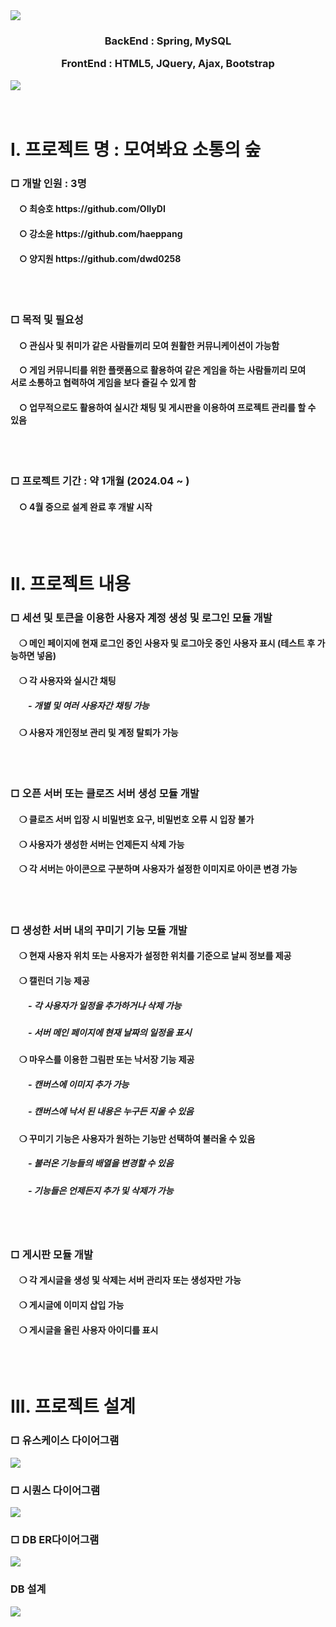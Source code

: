 <div>
    <img src="https://capsule-render.vercel.app/api?type=waving&color=2e2e2e&height=200&section=header&text=모여봐요%20소통의%20숲&fontSize=50&fontColor=ffd148" />
</div>
<div align=center>
  <h3>
    <p>BackEnd : Spring, MySQL</p>
    <p>FrontEnd : HTML5, JQuery, Ajax, Bootstrap</p>
    <p></p>
  </h3>
</div>
<div>
  <img src="https://capsule-render.vercel.app/api?type=waving&color=2e2e2e&height=200&section=footer&text=&fontSize=50&fontColor=ffd148" />
</div>
<br>
<br>
<div>
    <h1>Ⅰ. 프로젝트 명 : 모여봐요 소통의 숲</h1>
    <h3>□ 개발 인원 : 3명</h3>
    <h4> ○ 최승호 https://github.com/OllyDI</h4>
    <h4> ○ 강소윤 https://github.com/haeppang</h4>
    <h4> ○ 양지원 https://github.com/dwd0258</h4>
    <br></br>
    <h3>□ 목적 및 필요성</h3>
    <h4> ○ 관심사 및 취미가 같은 사람들끼리 모여 원활한 커뮤니케이션이 가능함</h4>
    <h4> ○ 게임 커뮤니티를 위한 플랫폼으로 활용하여 같은 게임을 하는 사람들끼리 모여<br       />
           서로 소통하고 협력하여 게임을 보다 즐길 수 있게 함</h4>
    <h4> ○ 업무적으로도 활용하여 실시간 채팅 및 게시판을 이용하여 프로젝트 관리를 할 수 있음</h4>
    <br></br>
    <h3>□ 프로젝트 기간 : 약 1개월 (2024.04 ~ )</h3>
    <h4> ○ 4월 중으로 설계 완료 후 개발 시작</h4>
    <br></br>
    <h1>Ⅱ. 프로젝트 내용</h1>
    <h3>□ 세션 및 토큰을 이용한 사용자 계정 생성 및 로그인 모듈 개발</h3>
    <h4> ❍ 메인 페이지에 현재 로그인 중인 사용자 및 로그아웃 중인 사용자 표시 (테스트 후 가능하면 넣음)</h4>
    <h4> ❍ 각 사용자와 실시간 채팅</h4>
    <h5>  - 개별 및 여러 사용자간 채팅 가능</h5>
    <h4> ❍ 사용자 개인정보 관리 및 계정 탈퇴가 가능</h4>
    <br></br>
    <h3>□ 오픈 서버 또는 클로즈 서버 생성 모듈 개발</h3>
    <h4> ❍ 클로즈 서버 입장 시 비밀번호 요구, 비밀번호 오류 시 입장 불가</h4>
    <h4> ❍ 사용자가 생성한 서버는 언제든지 삭제 가능</h4>
    <h4> ❍ 각 서버는 아이콘으로 구분하며 사용자가 설정한 이미지로 아이콘 변경 가능</h4>
    <br></br>
    <h3>□ 생성한 서버 내의 꾸미기 기능 모듈 개발</h3>
    <h4> ❍ 현재 사용자 위치 또는 사용자가 설정한 위치를 기준으로 날씨 정보를 제공</h4>
    <h4> ❍ 캘린더 기능 제공</h4>
    <h5>  - 각 사용자가 일정을 추가하거나 삭제 가능</h5>
    <h5>  - 서버 메인 페이지에 현재 날짜의 일정을 표시</h5>
    <h4> ❍ 마우스를 이용한 그림판 또는 낙서장 기능 제공</h4>
    <h5>  - 캔버스에 이미지 추가 가능</h5>
    <h5>  - 캔버스에 낙서 된 내용은 누구든 지울 수 있음</h5>
    <h4> ❍ 꾸미기 기능은 사용자가 원하는 기능만 선택하여 불러올 수 있음</h4>
    <h5>  - 불러온 기능들의 배열을 변경할 수 있음</h5>
    <h5>  - 기능들은 언제든지 추가 및 삭제가 가능</h5>
    <br></br>
    <h3>□ 게시판 모듈 개발</h3>
    <h4> ❍ 각 게시글을 생성 및 삭제는 서버 관리자 또는 생성자만 가능</h4>
    <h4> ❍ 게시글에 이미지 삽입 가능</h4>
    <h4> ❍ 게시글을 올린 사용자 아이디를 표시</h4>
    <br></br>
    <h1>Ⅲ. 프로젝트 설계</h1>
    <h3>□ 유스케이스 다이어그램</h3>
    <img src="https://github.com/OllyDI/Conversation_Forest/assets/71002104/4a781b80-3cb2-42c6-9032-0f4d8b2c06fe">
    <h3>□ 시퀀스 다이어그램</h3>
    <img src="https://github.com/OllyDI/Conversation_Forest/assets/71002104/2619cf36-6238-4693-99d5-dffd2540d407">
    <h3>□ DB ER다이어그램</h3>
    <img src="https://github.com/OllyDI/Conversation_Forest/assets/83630075/27109373-df00-488b-a045-3085ef36644b">
    <h3>DB 설계</h3>
    <img src="https://github.com/haeppang/ConversationForest/assets/83630075/afc175a9-4993-41f7-be1c-29543504001d">
</div>
